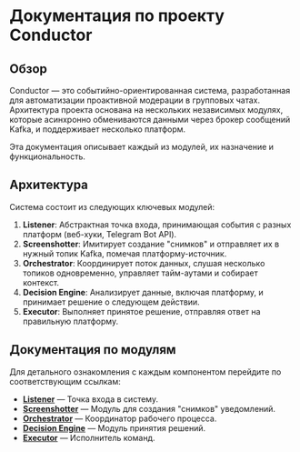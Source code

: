 # Документация по проекту Conductor

## Обзор

Conductor — это событийно-ориентированная система, разработанная для автоматизации проактивной модерации в групповых чатах. Архитектура проекта основана на нескольких независимых модулях, которые асинхронно обмениваются данными через брокер сообщений Kafka, и поддерживает несколько платформ.

Эта документация описывает каждый из модулей, их назначение и функциональность.

## Архитектура

Система состоит из следующих ключевых модулей:

1.  **Listener**: Абстрактная точка входа, принимающая события с разных платформ (веб-хуки, Telegram Bot API).
2.  **Screenshotter**: Имитирует создание "снимков" и отправляет их в нужный топик Kafka, помечая платформу-источник.
3.  **Orchestrator**: Координирует поток данных, слушая несколько топиков одновременно, управляет тайм-аутами и собирает контекст.
4.  **Decision Engine**: Анализирует данные, включая платформу, и принимает решение о следующем действии.
5.  **Executor**: Выполняет принятое решение, отправляя ответ на правильную платформу.

## Документация по модулям

Для детального ознакомления с каждым компонентом перейдите по соответствующим ссылкам:

*   [**Listener**](./modules/listener.md) — Точка входа в систему.
*   [**Screenshotter**](./modules/screenshotter.md) — Модуль для создания "снимков" уведомлений.
*   [**Orchestrator**](./modules/orchestrator.md) — Координатор рабочего процесса.
*   [**Decision Engine**](./modules/decision_engine.md) — Модуль принятия решений.
*   [**Executor**](./modules/executor.md) — Исполнитель команд.